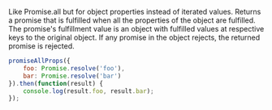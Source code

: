
Like Promise.all but for object properties instead of iterated values. Returns a promise that is fulfilled when all the properties of the object are fulfilled. The promise's fulfillment value is an object with fulfilled values at respective keys to the original object. If any promise in the object rejects, the returned promise is rejected.

```js
promiseAllProps({
    foo: Promise.resolve('foo'),
    bar: Promise.resolve('bar')
}).then(function(result) {
    console.log(result.foo, result.bar);
});

```
